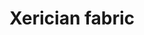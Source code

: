 ---
layout: item
title: Xerician fabric
item-id: 13383
datatable: true
id: 13383
name: "Xerician fabric"
members: true
lowalch: 1
highalch: 1
examine: "An old scrap of cloth, containing remnants of Xeric's forgotten magicks."
monsters:
  - id: 6766
    name: "Lizardman shaman"
    members: true
    combat_level: 150
    wiki_url: "https://oldschool.runescape.wiki/w/Lizardman_shaman#Standard"
    drops:
      - quantity: "2"
        rarity: 0.08
    image: "https://oldschool.runescape.wiki/images/thumb/2/2f/Lizardman_shaman_%281%29.png/200px-Lizardman_shaman_%281%29.png?7c5b4"
  - id: 6914
    name: "Lizardman"
    members: true
    combat_level: 53
    wiki_url: "https://oldschool.runescape.wiki/w/Lizardman#Level_53"
    drops:
      - quantity: "1"
        rarity: 0.06896551724137931
    image: "https://oldschool.runescape.wiki/images/thumb/8/82/Lizardman_%28level_53%29.png/200px-Lizardman_%28level_53%29.png?71082"
  - id: 6916
    name: "Lizardman"
    members: true
    combat_level: 62
    wiki_url: "https://oldschool.runescape.wiki/w/Lizardman#Level_62"
    drops:
      - quantity: "1"
        rarity: 0.06896551724137931
    image: "https://oldschool.runescape.wiki/images/thumb/8/82/Lizardman_%28level_53%29.png/200px-Lizardman_%28level_53%29.png?71082"
  - id: 6918
    name: "Lizardman brute"
    members: true
    combat_level: 73
    wiki_url: "https://oldschool.runescape.wiki/w/Lizardman_brute#Standard"
    drops:
      - quantity: "1"
        rarity: 0.11940298507462686
    image: "https://oldschool.runescape.wiki/images/thumb/3/31/Lizardman_brute.png/200px-Lizardman_brute.png?d612a"
  - id: 7573
    name: "Lizardman shaman"
    members: true
    combat_level: 0
    wiki_url: "https://oldschool.runescape.wiki/w/Lizardman_shaman#Standard"
    drops:
      - quantity: "2"
        rarity: 0.08
    image: "https://oldschool.runescape.wiki/images/thumb/2/2f/Lizardman_shaman_%281%29.png/200px-Lizardman_shaman_%281%29.png?7c5b4"
  - id: 7996
    name: "Corrupt Lizardman (hard)"
    members: true
    combat_level: 152
    wiki_url: "https://oldschool.runescape.wiki/w/Corrupt_Lizardman#Hard"
    drops:
      - quantity: "3"
        rarity: 1
    image: "https://oldschool.runescape.wiki/images/thumb/5/53/Corrupt_Lizardman.png/200px-Corrupt_Lizardman.png?1dc89"
  - id: 7997
    name: "Corrupt Lizardman"
    members: true
    combat_level: 46
    wiki_url: "https://oldschool.runescape.wiki/w/Corrupt_Lizardman#Normal"
    drops:
      - quantity: "3"
        rarity: 1
    image: "https://oldschool.runescape.wiki/images/thumb/5/53/Corrupt_Lizardman.png/200px-Corrupt_Lizardman.png?1dc89"
---